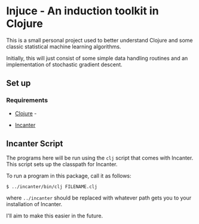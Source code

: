 Injuce - An induction toolkit in Clojure
========================================

This is a small personal project used to better understand Clojure and some classic statistical machine learning algorithms.

Initially, this will just consist of some simple data handling routines and an implementation of stochastic gradient descent.

Set up
------

### Requirements ###

* [Clojure][] - 

* [Incanter][]

[clojure]: http://clojure.org/
[incanter]: http://incanter.org/

## Incanter Script ##

The programs here will be run using the `clj` script that comes with Incanter. This script sets up the classpath for Incanter.

To run a program in this package, call it as follows:

	$ ../incanter/bin/clj FILENAME.clj

where `../incanter` should be replaced with whatever path gets you to your installation of Incanter.

I'll aim to make this easier in the future.